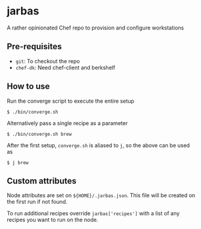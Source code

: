 # jarbas

A rather opinionated Chef repo to provision and configure workstations

## Pre-requisites

* `git`: To checkout the repo
* `chef-dk`: Need chef-client and berkshelf

## How to use

Run the converge script to execute the entire setup

    $ ./bin/converge.sh

Alternatively pass a single recipe as a parameter

    $ ./bin/converge.sh brew

After the first setup, `converge.sh` is aliased to `j`, so the above can be used as

    $ j brew

## Custom attributes

Node attributes are set on `${HOME}/.jarbas.json`. This file will be created on the first run if not found.

To run additional recipes override `jarbas['recipes']` with a list of any recipes you want to run on the node.